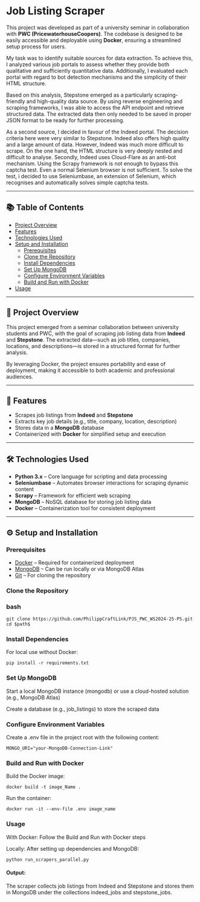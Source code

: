 # Job Listing Scraper

This project was developed as part of a university seminar in collaboration with **PWC (PricewaterhouseCoopers)**. The codebase is designed to be easily accessible and deployable using **Docker**, ensuring a streamlined setup process for users.

My task was to identify suitable sources for data extraction. To achieve this, I analyzed various job portals to assess whether they provide both qualitative and sufficiently quantitative data. Additionally, I evaluated each portal with regard to bot detection mechanisms and the simplicity of their HTML structure.

Based on this analysis, Stepstone emerged as a particularly scraping-friendly and high-quality data source. By using reverse engineering and scraping frameworks, I was able to access the API endpoint and retrieve structured data. The extracted data then only needed to be saved in proper JSON format to be ready for further processing.

As a second source, I decided in favour of the Indeed portal. The decision criteria here were very similar to Stepstone.
Indeed also offers high quality and a large amount of data. However, Indeed was much more difficult to scrape. On the one hand, the HTML structure is very deeply nested and difficult to analyse. Secondly, Indeed uses Cloud-Flare as an anti-bot mechanism. Using the Scrapy framework is not enough to bypass this captcha test. 
Even a normal Selenium browser is not sufficient. To solve the test, i decided to use Seleniumbase, an extension of Selenium, which 
recognises and automatically solves simple captcha tests.

---

## 📚 Table of Contents

- [Project Overview](#project-overview)
- [Features](#features)
- [Technologies Used](#technologies-used)
- [Setup and Installation](#setup-and-installation)
  - [Prerequisites](#prerequisites)
  - [Clone the Repository](#clone-the-repository)
  - [Install Dependencies](#install-dependencies)
  - [Set Up MongoDB](#set-up-mongodb)
  - [Configure Environment Variables](#configure-environment-variables)
  - [Build and Run with Docker](#build-and-run-with-docker)
- [Usage](#usage)

---

## 📌 Project Overview 

This project emerged from a seminar collaboration between university students and PWC, with the goal of scraping job listing data from **Indeed** and **Stepstone**. The extracted data—such as job titles, companies, locations, and descriptions—is stored in a structured format for further analysis.

By leveraging Docker, the project ensures portability and ease of deployment, making it accessible to both academic and professional audiences.

---

## 🚀 Features

- Scrapes job listings from **Indeed** and **Stepstone**
- Extracts key job details (e.g., title, company, location, description)
- Stores data in a **MongoDB** database
- Containerized with **Docker** for simplified setup and execution

---

## 🛠 Technologies Used 

- **Python 3.x** – Core language for scripting and data processing  
- **Seleniumbase** – Automates browser interactions for scraping dynamic content  
- **Scrapy** – Framework for efficient web scraping  
- **MongoDB** – NoSQL database for storing job listing data  
- **Docker** – Containerization tool for consistent deployment

---

## ⚙️ Setup and Installation 

### Prerequisites 

- [Docker](https://www.docker.com/) – Required for containerized deployment  
- [MongoDB](https://www.mongodb.com/) – Can be run locally or via MongoDB Atlas  
- [Git](https://git-scm.com/) – For cloning the repository

### Clone the Repository 

### bash

    git clone https://github.com/PhilippCraftLink/PJS_PWC_WS2024-25-PS.git
    cd $path$

### Install Dependencies 

For local use without Docker:

    pip install -r requirements.txt

### Set Up MongoDB 

Start a local MongoDB instance (mongodb) or use a cloud-hosted solution (e.g., MongoDB Atlas)

Create a database (e.g., job_listings) to store the scraped data

### Configure Environment Variables 

Create a .env file in the project root with the following content:

    MONGO_URI="your-MongoDB-Connection-Link"

### Build and Run with Docker 

Build the Docker image:

    docker build -t image_Name .

Run the container:

    docker run -it --env-file .env image_name

### Usage 

With Docker: Follow the Build and Run with Docker steps

Locally: After setting up dependencies and MongoDB:

    python run_scrapers_parallel.py

#### Output:
The scraper collects job listings from Indeed and Stepstone and stores them in MongoDB under the collections indeed_jobs and stepstone_jobs.
